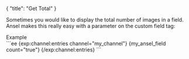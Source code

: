 {
    "title": "Get Total"
}

Sometimes you would like to display the total number of images in a field. Ansel makes this really easy with a parameter on the custom field tag:

<div class="CodeBlockTitle">Example</div>
```ee
{exp:channel:entries channel="my_channel"}
    {my_ansel_field count="true"}
{/exp:channel:entries}
```
